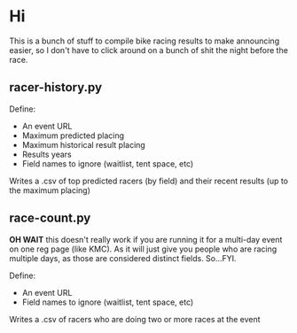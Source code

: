 # Hi

This is a bunch of stuff to compile bike racing results to make announcing easier, so I don't have to click around on a bunch of shit the night before the race.

## racer-history.py

Define:
- An event URL
- Maximum predicted placing
- Maximum historical result placing
- Results years
- Field names to ignore (waitlist, tent space, etc)

Writes a .csv of top predicted racers (by field) and their recent results (up to the maximum placing)

## race-count.py

**OH WAIT** this doesn't really work if you are running it for a multi-day event on one reg page (like KMC). As it will just give you people who are racing multiple days, as those are considered distinct fields. So...FYI.

Define:
- An event URL
- Field names to ignore (waitlist, tent space, etc)

Writes a .csv of racers who are doing two or more races at the event
